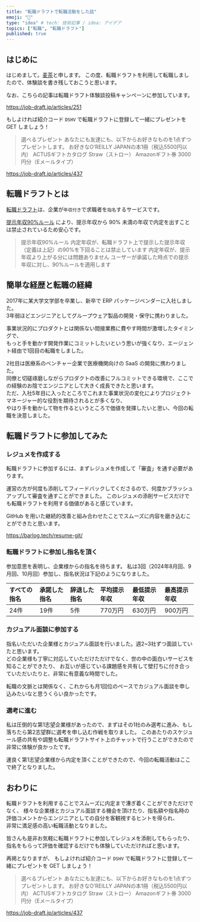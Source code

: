```yaml
---
title: "転職ドラフトで転職活動をした話"
emoji: "🎉"
type: "idea" # tech: 技術記事 / idea: アイデア
topics: ["転職", "転職ドラフト"]
published: true
---
```


## はじめに

はじめまして。[麦茶](https://twitter.com/eng_barleytea)と申します。
この度、転職ドラフトを利用して転職しましたので、体験談を書き残しておこうと思います。

なお、こちらの記事は転職ドラフト体験談投稿キャンペーンに参加しています。

https://job-draft.jp/articles/251

もしよければ紹介コード `DSHV` で転職ドラフトに登録して一緒にプレゼントを GET しましょう！

> 選べるプレゼント
> あなたにも友達にも、以下からお好きなものを1点ずつプレゼントします。
> お好きなO’REILLY JAPANの本1冊（税込5500円以内）
> ACTUSギフトカタログ Straw（ストロー）
> Amazonギフト券 3000円分（Eメールタイプ）

https://job-draft.jp/articles/437

## 転職ドラフトとは

[転職ドラフト](https://job-draft.jp/)は、企業が`年収付き`で求職者を`指名`するサービスです。

[提示年収90%ルール](https://job-draft.jp/draft_rule) により、提示年収から 90% 未満の年収で内定を出すことは禁止されているため安心です。

> 提示年収90%ルール
> 内定年収が、転職ドラフト上で提示した提示年収（定義は上記）の90%を下回ることは禁止しています
> 内定年収が、提示年収より上がる分には問題ありません
> ユーザーが承諾した時点での提示年収に対し、90%ルールを適用します

## 簡単な経歴と転職の経緯

2017年に某大学文学部を卒業し、新卒で ERP パッケージベンダーに入社しました。  
3年弱ほどエンジニアとしてグループウェア製品の開発・保守に携わりました。

事業状況的にプロダクトとは関係ない間接業務に費やす時間が激増したタイミングで、  
もっと手を動かす開発作業にコミットしたいという思いが強くなり、エージェント経由で1回目の転職をしました。  

2社目は医療系のベンチャー企業で医療機関向けの SaaS の開発に携わりました。  
同僚と切磋琢磨しながらプロダクトの改善にフルコミットできる環境で、ここでの経験のお陰でエンジニアとして大きく成長できたと思います。  
ただ、入社5年目に入ったところでこれまた事業状況の変化によりプロジェクトマネージャー的な役割を期待されるとが多くなり、  
やはり手を動かして物を作るというところで価値を発揮したいと思い、今回の転職を決意しました。

## 転職ドラフトに参加してみた

### レジュメを作成する

転職ドラフトに参加するには、まずレジュメを作成して「審査」を通す必要があります。

運営の方が何度も添削してフィードバックしてくださるので、何度かブラッシュアップして審査を通すことができました。
このレジュメの添削サービスだけでも転職ドラフトを利用する価値があると感じています。

GitHub を用いた継続的改善と組み合わせたことでスムーズに内容を磨き込むことができたと思います。

https://barlog.tech/resume-git/

### 転職ドラフトに参加し指名を頂く

参加意思を表明し、企業様からの指名を待ちます。
私は3回（2024年8月回、9月回、10月回）参加し、指名状況は下記のようになりました。

| すべての指名 | 承諾した指名 | 辞退した指名 | 平均提示年収 | 最低提示年収 | 最高提示年収 |
|:--|:--|:--|:--|:--|:--|
|24件|19件|5件|770万円|630万円|900万円|

### カジュアル面談に参加する

指名いただいた企業様とカジュアル面談を行いました。週2~3社ずつ面談していたと思います。  
どの企業様も丁寧に対応していただけただけでなく、世の中の面白いサービスを知ることができたり、
お互いが感じている課題感を共有して壁打ちに付き合っていただいたりと、非常に有意義な時間でした。  

転職の文脈とは関係なく、これからも月1回位のペースでカジュアル面談を申し込みたいなと思うくらい良かったです。

### 選考に進む

私は圧倒的な第1志望企業様があったので、まずはその1社のみ選考に進み、もし落ちたら第2志望群に選考を申し込む作戦を取りました。
このあたりのスケジュール感の共有や調整も転職ドラフトサイト上のチャットで行うことができたので非常に体験が良かったです。

運良く第1志望企業様から内定を頂くことができたので、今回の転職活動はここで終了となりました。

## おわりに

転職ドラフトを利用することでスムーズに内定まで漕ぎ着くことができただけでなく、
様々な企業様とカジュアル面談する機会を頂けたり、指名額や指名時の評価コメントからエンジニアとしての自分を客観視するヒントを得られ、  
非常に満足感の高い転職活動となりました。

皆さんも是非お気軽に転職ドラフトに参加してレジュメを添削してもらったり、指名をもらって評価を確認するだけでも体験していただければと思います。


再掲となりますが、  もしよければ紹介コード `DSHV` で転職ドラフトに登録して一緒にプレゼントを GET しましょう！

> 選べるプレゼント
> あなたにも友達にも、以下からお好きなものを1点ずつプレゼントします。
> お好きなO’REILLY JAPANの本1冊（税込5500円以内）
> ACTUSギフトカタログ Straw（ストロー）
> Amazonギフト券 3000円分（Eメールタイプ）

https://job-draft.jp/articles/437

